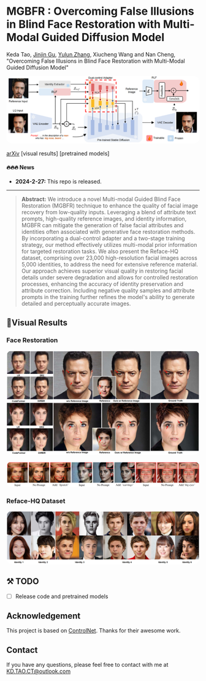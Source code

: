 
# MGBFR : **Overcoming False Illusions in Blind Face Restoration with Multi-Modal Guided Diffusion Model**

Keda Tao, [Jinjin Gu](https://www.jasongt.com/), [Yulun Zhang](http://yulunzhang.com/),  Xiucheng Wang and Nan Cheng, "Overcoming False Illusions in Blind Face Restoration with Multi-Modal Guided Diffusion Model"

<p align="center">    <img src="fig/M.png" style="border-radius: 15px"></p>

[arXiv](https://arxiv.org/abs/2410.04161) [visual results] [pretrained models]

#### 🔥🔥🔥 News

- **2024-2-27:** This repo is released.

---

> **Abstract:** We introduce a novel Multi-modal Guided Blind Face Restoration (MGBFR) technique to enhance the quality of facial image recovery from low-quality inputs. Leveraging a blend of attribute text prompts, high-quality reference images, and identity information, MGBFR can mitigate the generation of false facial attributes and identities often associated with generative face restoration methods. By incorporating a dual-control adapter and a two-stage training strategy, our method effectively utilizes multi-modal prior information for targeted restoration tasks. We also present the Reface-HQ dataset, comprising over 23,000 high-resolution facial images across 5,000 identities, to address the need for extensive reference material. Our approach achieves superior visual quality in restoring facial details under severe degradation and allows for controlled restoration processes, enhancing the accuracy of identity preservation and attribute correction. Including negative quality samples and attribute prompts in the training further refines the model's ability to generate detailed and perceptually accurate images. 

## :eyes:Visual Results
### Face Restoration

<p align="center">    <img src="fig/R1.png" style="border-radius: 15px"></p>

<p align="center">    <img src="fig/R2.png" style="border-radius: 15px"></p>

### Reface-HQ Dataset

<p align="center">    <img src="fig/D.png" style="border-radius: 15px"></p>

## ⚒️ TODO

* [ ] Release code and pretrained models

## Acknowledgement

This project is based on [ControlNet](https://github.com/lllyasviel/ControlNet). Thanks for their awesome work.

## Contact

If you have any questions, please feel free to contact with me at KD.TAO.CT@outlook.com
